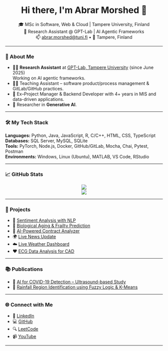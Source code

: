 <!-- Profile README for Abrar Morshed -->

<h1 align="center">Hi there, I'm Abrar Morshed 👋</h1>

<p align="center">
  🎓 MSc in Software, Web & Cloud | Tampere University, Finland  
  <br>
  🔬 Research Assistant @ GPT-Lab | AI Agentic Frameworks  
  <br>
  📫 <a href="mailto:abrar.morshed@tuni.fi">abrar.morshed@tuni.fi</a> • 📍 Tampere, Finland
</p>

---

### 🚀 About Me

- 👨‍🔬 **Research Assistant** at [GPT-Lab, Tampere University](https://www.tuni.fi) (since June 2025)  
  Working on AI agentic frameworks.
- 👨‍🏫 Teaching Assistant – software product/process management & GitLab/GitHub practices.
- 🧠 Ex–Project Manager & Backend Developer with 4+ years in MIS and data-driven applications.
- 🧪 Researcher in **Generative AI**.

---

### 🛠️ My Tech Stack

**Languages:** Python, Java, JavaScript, R, C/C++, HTML, CSS, TypeScript  
**Databases:** SQL Server, MySQL, SQLite  
**Tools:** PyTorch, Node.js, Docker, GitHub/GitLab, Mocha, Chai, Pytest, Postman  
**Environments:** Windows, Linux (Ubuntu), MATLAB, VS Code, RStudio  

---

### 📈 GitHub Stats

<p align="center">
  <img src="https://github-readme-stats.vercel.app/api?username=AbrarSoul&show_icons=true&theme=default" />
  <br>
  <img src="https://github-readme-streak-stats.herokuapp.com/?user=AbrarSoul" />
</p>

---

### 🧠 Projects

- 💬 [Sentiment Analysis with NLP](https://github.com/AbrarSoul/AI-Powered-Sentiment-Analysis-with-React-Flask)
- 🧓 [Biological Aging & Frailty Prediction](https://github.com/AbrarSoul/AI-Based-Biological-Aging-Frailty-Prediction)
- 📝 [AI-Powered Contract Analyzer](https://github.com/AbrarSoul/AI-Supplier-Contract-Analyzer-with-NLP)
- 🌍 [Live News Update](https://bc-news.onrender.com)
- ☁️ [Live Weather Dashboard](https://weather-update-1-nz0n.onrender.com)
- ❤️ [ECG Data Analysis for CAD](https://github.com/AbrarSoul/ECG-data-analysis-to-detect-coronary-artery-disease-CAD-)

---

### 📚 Publications

- 📄 [AI for COVID-19 Detection – Ultrasound-based Study](http://www.sciencedirect.com/science/article/pii/S2666033424000650)  
- 📄 [Rainfall Region Identification using Fuzzy Logic & K-Means](https://link.springer.com/article/10.1007/s11042-025-20802-5)

---

### 🌐 Connect with Me

- 🔗 [LinkedIn](https://www.linkedin.com/in/abrar-morshed-4442911a1/)
- 💻 [GitHub](https://github.com/AbrarSoul)
- 🔍 [LeetCode](https://leetcode.com/u/Abrar_Morshed/)
- 📹 [YouTube](https://www.youtube.com/@AbrarMorshed-lx4df)

---

